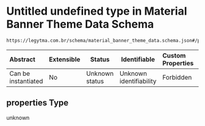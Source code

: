 # Untitled undefined type in Material Banner Theme Data Schema

```txt
https://legytma.com.br/schema/material_banner_theme_data.schema.json#/properties
```




| Abstract            | Extensible | Status         | Identifiable            | Custom Properties | Additional Properties | Access Restrictions | Defined In                                                                                                          |
| :------------------ | ---------- | -------------- | ----------------------- | :---------------- | --------------------- | ------------------- | ------------------------------------------------------------------------------------------------------------------- |
| Can be instantiated | No         | Unknown status | Unknown identifiability | Forbidden         | Allowed               | none                | [material_banner_theme_data.schema.json\*](../schema/material_banner_theme_data.schema.json "open original schema") |

## properties Type

unknown
